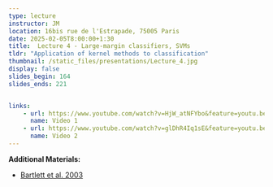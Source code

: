 ```yaml
---
type: lecture
instructor: JM
location: 16bis rue de l'Estrapade, 75005 Paris
date: 2025-02-05T8:00:00+1:30
title:  Lecture 4 - Large-margin classifiers, SVMs
tldr: "Application of kernel methods to classification"
thumbnail: /static_files/presentations/Lecture_4.jpg
display: false
slides_begin: 164
slides_ends: 221


links: 
    - url: https://www.youtube.com/watch?v=HjW_atNFYbo&feature=youtu.be
      name: Video 1
    - url: https://www.youtube.com/watch?v=glDhR4Iq1sE&feature=youtu.be
      name: Video 2
---
```

**Additional Materials:**
- [Bartlett et al. 2003](/static_files/materials/barlett.pdf)

